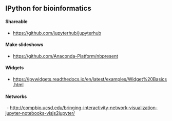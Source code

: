 ## IPython for bioinformatics

#### Shareable
  - https://github.com/jupyterhub/jupyterhub
  
#### Make slideshows
  - https://github.com/Anaconda-Platform/nbpresent
  
#### Widgets
   - https://ipywidgets.readthedocs.io/en/latest/examples/Widget%20Basics.html
  
#### Networks
  - http://compbio.ucsd.edu/bringing-interactivity-network-visualization-jupyter-notebooks-visjs2jupyter/

